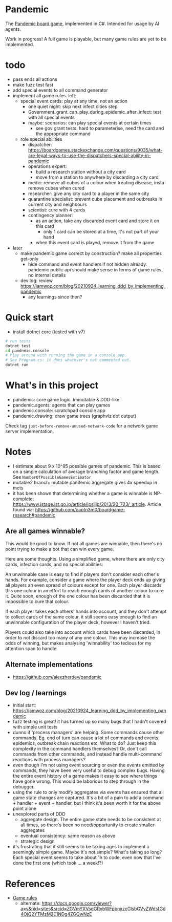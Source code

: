 # Pandemic

The [Pandemic board game](https://en.wikipedia.org/wiki/Pandemic_%28board_game%29),
implemented in C#. Intended for usage by AI agents.

Work in progress! A full game is playable, but many game rules are yet to be
implemented.

# todo
- pass ends all actions
- make fuzz test fast
- add special events to all command generator
- implement all game rules. left:
  - special event cards: play at any time, not an action
    - one quiet night: skip next infect cities step
    - Government_grant_can_play_during_epidemic_after_infect: test with all special events
    - maybe: scenarios: can play special events at certain times
      - see gov grant tests. hard to parameterise, need the card and the appropriate command
  - role special abilities
    - dispatcher: https://boardgames.stackexchange.com/questions/9035/what-are-legal-ways-to-use-the-dispatchers-special-ability-in-pandemic
    - operations expert:
      - build a research station without a city card
      - move from a station to anywhere by discarding a city card
    - medic: remove all cubes of a colour when treating disease, insta-remove cubes when cured
    - researcher: give any city card to a player in the same city
    - quarantine specialist: prevent cube placement and outbreaks in current city and neighbours
    - scientist: cure with 4 cards
    - contingency planner:
      - as an action, take any discarded event card and store it on this card
        - only 1 card can be stored at a time, it's not part of your hand
      - when this event card is played, remove it from the game
- later
  - make pandemic game correct by construction? make all properties get-only
    - hide command and event handlers if not hidden already. pandemic public api should make sense
      in terms of game rules, no internal details
  - dev log: review https://iamwoz.com/blog/20210924_learning_ddd_by_implementing_pandemic
    - any learnings since then?

# Quick start
- install dotnet core (tested with v7)

```sh
# run tests
dotnet test
cd pandemic.console
# Play around with running the game in a console app.
# See Program.cs: it does whatever's not commented out.
dotnet run
```

# What's in this project
- pandemic: core game logic. Immutable & DDD-like.
- pandemic.agents: agents that can play games
- pandemic.console: scratchpad console app
- pandemic.drawing: draw game trees (graphviz dot output)

Check tag `just-before-remove-unused-network-code` for a network game server implementation.

# Notes
- I estimate about 9 x 10^85 possible games of pandemic. This is based on a
  simple calculation of average branching factor and game length. See
  `NumberOfPossibleGamesEstimator`
- mutable2 branch: mutable pandemic aggregate gives 4x speedup in mcts
- it has been shown that determining whether a game is winnable is NP-complete:
  https://www.jstage.jst.go.jp/article/ipsjjip/20/3/20_723/_article. Article
  found via: https://github.com/captn3m0/boardgame-research#pandemic


## Are all games winnable?
This would be good to know. If not all games are winnable, then there's no point
trying to make a bot that can win every game.

Here are some thoughts. Using a simplified game, where there are only city
cards, infection cards, and no special abilities:

An unwinnable case is easy to find if players don't consider each other's hands.
For example, consider a game where the player deck ends up giving all players an
even spread of colours except for one. Each player discards this one colour in
an effort to reach enough cards of another colour to cure it. Quite soon, enough
of the one colour has been discarded that it is impossible to cure that colour.

If each player takes each others' hands into account, and they don't attempt to
collect cards of the same colour, it still seems easy enough to find an
unwinnable configuration of the player deck, however I haven't tried.

Players could also take into account which cards have been discarded, in order
to not discard too many of any one colour. This may increase the odds of
winning, but makes analysing 'winnability' too tedious for my attention span to
handle.

## Alternate implementations
- https://github.com/alexzherdev/pandemic

## Dev log / learnings
- initial start: https://iamwoz.com/blog/20210924_learning_ddd_by_implementing_pandemic
- fuzz testing is great! it has turned up so many bugs that I hadn't covered with simple unit tests
- dunno if 'process managers' are helping. Some commands cause other commands. Eg.
  end of turn can cause a lot of commands and events: epidemics, outbreak chain reactions
  etc. What to do? Just keep this complexity in the command handlers themselves?
  Or, don't call commands from other commands, and instead handle multi-command
  reactions with process managers?
- even though I'm not using event sourcing or even the events emitted by commands,
  they have been very useful to debug complex bugs. Having the entire event history of
  a game makes it easy to see where things have gone wrong. This would be laborious to
  step through in the debugger.
- using the rule to only modify aggregates via events has ensured that all game state
  changes are captured. It's a bit of a pain to add a command + handler + event + handler,
  but I think it's been worth it for the above point alone
- unexplored parts of DDD
  - aggregate design. The entire game state needs to be consistent at all times, so there's
    been no need/opportunity to create smaller aggregates
  - eventual consistency: same reason as above
  - strategic design
- it's frustrating that it still seems to be taking ages to implement a seemingly simple
  game. Maybe it's not simple? What's taking so long? Each special event seems to take about
  1h to code, even now that I've done the first one (which took ... a week!?)

# References
- [Game rules](https://www.ultraboardgames.com/pandemic/game-rules.php)
    - alternate: https://docs.google.com/viewer?a=v&pid=sites&srcid=ZGVmYXVsdGRvbWFpbnxzcGlsbGVyZWdsfGd4OjQ2YTMzM2E1NDg4ZGQwNzE
